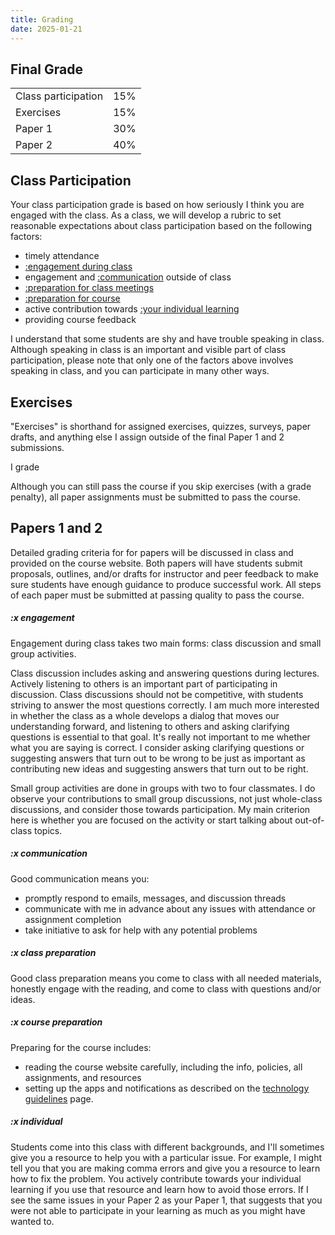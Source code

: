 ```yaml
---
title: Grading
date: 2025-01-21
---
```




## Final Grade

|                     |     |
| ------------------- | :-: |
| Class participation | 15% |
| Exercises | 15% |
| Paper 1             | 30% |
| Paper 2             | 40% |

## Class Participation

Your class participation grade is based on how seriously I think you are engaged with the class. As a class, we will develop a rubric to set reasonable expectations about class participation based on the following factors:

- timely attendance
- [:engagement during class](#x-engagement)
- engagement and [:communication](#x-communication) outside of class
- [:preparation for class meetings](#x-class-preparation)
- [:preparation for course](#x-course-preparation)
- active contribution towards [:your individual learning](#x-individual)
- providing course feedback

I understand that some students are shy and have trouble speaking in class. Although speaking in class is an important and visible part of class participation, please note that only one of the factors above involves speaking in class, and you can participate in many other ways.

## Exercises

"Exercises" is shorthand for assigned exercises, quizzes, surveys, paper drafts, and anything else I assign outside of the final Paper 1 and 2  submissions.

I grade

Although you can still pass the course if you skip exercises (with a grade penalty), all paper assignments must be submitted to pass the course.

## Papers 1 and 2

Detailed grading criteria for for papers will be discussed in class and provided on the course website. Both papers will have  students submit proposals, outlines, and/or drafts for instructor and peer feedback to make sure students have enough guidance to produce successful work. All steps of each paper must be submitted at passing quality to pass the course.

##### :x engagement

Engagement during class takes two main forms: class discussion and small group activities.

Class discussion includes asking and answering questions during lectures. Actively listening to others is an important part of participating in discussion. Class discussions should not be competitive, with students striving to answer the most questions correctly. I am much more interested in whether the class as a whole develops a dialog that moves our understanding forward, and listening to others and asking clarifying questions is essential to that goal. It's really not important to me whether what you are saying is correct. I consider asking clarifying questions or suggesting answers that turn out to be wrong to be just as important as contributing new ideas and suggesting answers that turn out to be right.

Small group activities are done in groups with two to four classmates. I do observe your contributions to small group discussions, not just whole-class discussions, and consider those towards participation. My main criterion here is whether you are focused on the activity or start talking about out-of-class topics.

##### :x communication

Good communication means you:

- promptly respond to emails, messages, and discussion threads
- communicate with me in advance about any issues with attendance or assignment completion
- take initiative to ask for help with any potential problems

##### :x class preparation

Good class preparation means you come to class with all needed materials, honestly engage with the reading, and come to class with questions and/or ideas.

##### :x course preparation

Preparing for the course includes:

- reading the course website carefully, including the info, policies, all assignments, and resources
- setting up the apps and notifications as described on the [technology guidelines](/course-ntw2029/course-info/tech-guidelines) page.

##### :x individual

Students come into this class with different backgrounds, and I'll sometimes give you a resource to help you with a particular issue. For example, I might tell you that you are making comma errors and give you a resource to learn how to fix the problem. You actively contribute towards your individual learning if you use that resource and learn how to avoid those errors. If I see the same issues in your Paper 2 as your Paper 1, that suggests that you were not able to participate in your learning as much as you might have wanted to.
